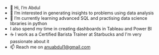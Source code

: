- 👋 Hi, I’m Abdul 
- 👀 I’m interested in generating insights to problems using data analysis
- 🌱 I’m currently learning advanced SQL and practising data science libraries in python 
- I also spend my time in creating dashboards in Tableau and Power BI
- :coffee: I work as a Certified Barista Trainer at Starbucks and I'm very passionate about it 
- 📫 Reach me on anuabdul1@gmail.com
